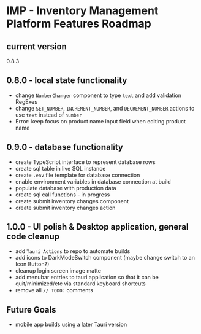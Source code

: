 # IMP - Inventory Management Platform Features Roadmap

## current version
0.8.3

## 0.8.0 - local state functionality
- change `NumberChanger` component to type `text` and add validation RegExes
- change `SET_NUMBER`, `INCREMENT_NUMBER`, and `DECREMENT_NUMBER` actions to use `text` instead of `number`
- Error: keep focus on product name input field when editing product name

## 0.9.0 - database functionality
- create TypeScript interface to represent database rows
- create sql table in live SQL instance
- create `.env` file template for database connection
- enable environment variables in database connection at build
- populate database with production data
- create sql call functions - in progress
- create submit inventory changes component
- create submit inventory changes action

## 1.0.0 - UI polish & Desktop application, general code cleanup
- add `Tauri Actions` to repo to automate builds
- add icons to DarkModeSwitch component (maybe change switch to an Icon Button?)
- cleanup login screen image matte
- add menubar entries to tauri application so that it can be quit/minimized/etc via standard keyboard shortcuts
- remove all `// TODO:` comments

## Future Goals
- mobile app builds using a later Tauri version